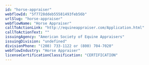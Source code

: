 ```yaml
---
id: "horse-appraiser"
webflowId: "5f7728ddeb55581493feb56b"
urlSlug: "horse-appraiser"
webflowName: "Horse Appraiser"
callToActionLink: "http://equineappraiser.com/Application.html"
callToActionText: ""
issuingAgency: "American Society of Equine Appraisers"
issuingDivision: "undefined"
divisionPhone: "(208) 733-1122 or (800) 704-7020"
webflowIndustry: "Horse Appraiser"
licenseCertificationClassification: "CERTIFICATION"
---
```


